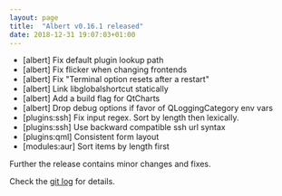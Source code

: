 ```yaml
---
layout: page
title:  "Albert v0.16.1 released"
date: 2018-12-31 19:07:03+01:00
---
```

* [albert] Fix default plugin lookup path
* [albert] Fix flicker when changing frontends
* [albert] Fix "Terminal option resets after a restart"
* [albert] Link libglobalshortcut statically
* [albert] Add a build flag for QtCharts
* [albert] Drop debug options if favor of QLoggingCategory env vars
* [plugins:ssh] Fix input regex. Sort by length then lexically.
* [plugins:ssh] Use backward compatible ssh url syntax
* [plugins:qml] Consistent form layout
* [modules:aur] Sort items by length first

Further the release contains minor changes and fixes.

Check the [git log](https://github.com/albertlauncher/albert/commits/v0.16.1) for details.
